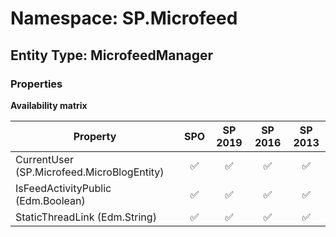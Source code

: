 # Namespace: SP.Microfeed

## Entity Type: MicrofeedManager

### Properties

**Availability matrix**

Property | SPO | SP 2019 | SP 2016 | SP 2013
----------|:---:|:-------:|:-------:|:-------:
CurrentUser (SP.Microfeed.MicroBlogEntity) | ✅ | ✅ | ✅ | ✅
IsFeedActivityPublic (Edm.Boolean) | ✅ | ✅ | ✅ | ✅
StaticThreadLink (Edm.String) | ✅ | ✅ | ✅ | ✅